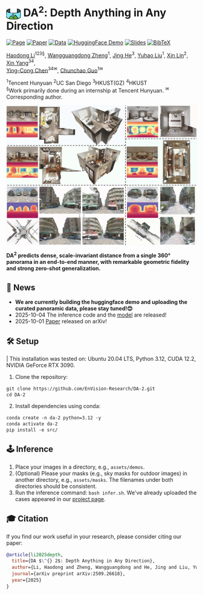 # <img src="assets/badges/icon2.png" alt="lotus" style="height:1.2em; vertical-align:bottom;"/>&nbsp;DA<sup>2</sup>: Depth Anything in Any Direction

[![Page](https://img.shields.io/badge/Project-Website-pink?logo=googlechrome&logoColor=white)](https://depth-any-in-any-dir.github.io/)
[![Paper](https://img.shields.io/badge/arXiv-Paper-b31b1b?logo=arxiv&logoColor=white)](http://arxiv.org/abs/2509.26618)
[![Data](https://img.shields.io/badge/📂%20HuggingFace-Data%20(Soon)-green)]()
[![HuggingFace Demo](https://img.shields.io/badge/🤗%20HuggingFace-Demo%20-blue)](https://huggingface.co/spaces/haodongli/DA-2)
[![Slides](https://img.shields.io/badge/Google-Slides-yellow?logo=slideshare&logoColor=white)](https://docs.google.com/presentation/d/1QUonqLuYGEh0qcqY72pbTXsZimINlyN4rOogy7qX4GY/edit?usp=sharing)
[![BibTeX](https://img.shields.io/badge/BibTeX-grey?logo=googlescholar&logoColor=white)](https://github.com/EnVision-Research/DA-2#-citation)

[Haodong Li](https://haodong2000.github.io/)<sup>123&sect;</sup>,
[Wangguangdong Zheng](https://wangguandongzheng.github.io/)<sup>1</sup>,
[Jing He](https://jingheya.github.io/)<sup>3</sup>,
[Yuhao Liu](https://yuhaoliu7456.github.io/)<sup>1</sup>,
[Xin Lin](https://linxin0.github.io/)<sup>2</sup>,
[Xin Yang](https://abnervictor.github.io/2023/06/12/Academic-Self-Intro.html)<sup>34</sup>,<br>
[Ying-Cong Chen](https://www.yingcong.me/)<sup>34&#9993;</sup>,
[Chunchao Guo]()<sup>1&#9993;</sup>

<span class="author-block"><sup>1</sup>Tencent Hunyuan</span>
<span class="author-block"><sup>2</sup>UC San Diego</span>
<span class="author-block"><sup>3</sup>HKUST(GZ)</span>
<span class="author-block"><sup>4</sup>HKUST</span><br>
<span class="author-block">
    <sup>&sect;</sup>Work primarily done during an internship at Tencent Hunyuan.
    <sup>&#9993;</sup>Corresponding author.
</span>

![teaser](assets/badges/teaser.jpg)

<strong>DA<sup>2</sup> predicts dense, scale-invariant distance from a single 360&deg; panorama in an end-to-end manner, with remarkable geometric fidelity and strong zero-shot generalization.</strong>

## 📢 News
- <strong>We are currently building the huggingface demo and uploading the curated panoramic data, please stay tuned!😊</strong>
- 2025-10-04 The inference code and the [model](https://huggingface.co/haodongli/DA-2) are released!
- 2025-10-01 [Paper](https://arxiv.org/abs/2509.26618) released on arXiv!

## 🛠️ Setup
| This installation was tested on: Ubuntu 20.04 LTS, Python 3.12, CUDA 12.2, NVIDIA GeForce RTX 3090.  

1. Clone the repository:
```
git clone https://github.com/EnVision-Research/DA-2.git
cd DA-2
```

2. Install dependencies using conda:
```
conda create -n da-2 python=3.12 -y
conda activate da-2
pip install -e src/
```

## 🕹️ Inference
1. Place your images in a directory, e.g., `assets/demos`.
2. (Optional) Please your masks (e.g., sky masks for outdoor images) in another directory, e.g., `assets/masks`. The filenames under both directories should be consistent.
3. Run the inference command: `bash infer.sh`. We've already uploaded the cases appeared in our [project page](https://depth-any-in-any-dir.github.io/).

## 🎓 Citation
If you find our work useful in your research, please consider citing our paper:
```bibtex
@article{li2025depth,
  title={DA $\^{} 2$: Depth Anything in Any Direction},
  author={Li, Haodong and Zheng, Wangguangdong and He, Jing and Liu, Yuhao and Lin, Xin and Yang, Xin and Chen, Ying-Cong and Guo, Chunchao},
  journal={arXiv preprint arXiv:2509.26618},
  year={2025}
}
```
